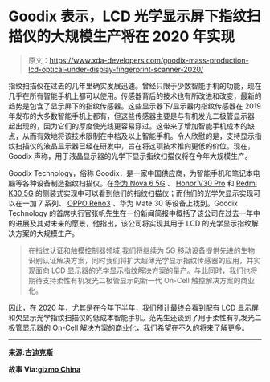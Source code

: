 # Goodix 表示，LCD 光学显示屏下指纹扫描仪的大规模生产将在 2020 年实现

> 原文：<https://www.xda-developers.com/goodix-mass-production-lcd-optical-under-display-fingerprint-scanner-2020/>

指纹扫描仪在过去的几年里确实发展迅速。曾经只限于少数智能手机的功能，现在几乎在所有智能手机上都可以使用。传感器背后的技术也有所改进和改变，最新的趋势是包含了显示屏下的指纹传感器。这些显示器下/显示器内指纹传感器在 2019 年发布的大多数智能手机上都有，但这些传感器主要是与有机发光二极管显示器一起出现的，因为它们的厚度使光线更容易穿过。这带来了增加智能手机成本的缺点，从而有效地将该技术限制在中档及以上智能手机。令人欣慰的是，支持显示指纹扫描仪的液晶显示器已经在研发中，旨在将这项技术推向更低的价位。现在，Goodix 声称，用于液晶显示器的光学下显示指纹扫描仪将在今年大规模生产。

Goodix Technology，俗称 Goodix，是一家中国供应商，为智能手机和笔记本电脑等各种设备制造指纹扫描仪。在[华为 Nova 6 5G](https://www.xda-developers.com/huawei-nova-6-5g-se-china-launch/) 、 [Honor V30 Pro](https://www.xda-developers.com/honor-announces-v30-view30-dual-hole-punch-display-kirin-990-android-10/) 和 [Redmi K30 5G](https://www.xda-developers.com/xiaomi-redmi-k30-5g-4g-120hz-display-snapdragon-765g-64mp-sony-imx686-china-launch/) 的侧装式实现中可以看到他们的指纹扫描仪；而他们的光学欠显示实现可以在一加 7 系列、 [OPPO Reno3](https://www.xda-developers.com/oppo-reno3-pro-5g-quad-rear-camera-china-launch/) 、华为 Mate 30 等设备上找到。Goodix Technology 的首席执行官张帆先生在一份新闻简报中概括了该公司在过去一年中的进展及其对未来的愿景，他指出，该公司将实现其用于 LCD 的光学显示指纹解决方案的大规模生产。

> 在指纹认证和触摸控制器领域:我们将继续为 5G 移动设备提供先进的生物识别认证解决方案，同时我们将扩大超薄光学显示指纹传感器的应用，并实现面向 LCD 显示器的光学显示指纹解决方案的量产。与此同时，我们也将期待支持柔性有机发光二极管显示的新一代 On-Cell 触控解决方案的商业化。

因此，在 2020 年，尤其是在今年下半年，我们预计最终会看到配有 LCD 显示屏和欠显示光学指纹扫描仪的低成本智能手机。范先生还谈到了用于柔性有机发光二极管显示器的 On-Cell 解决方案的商业化，我们希望在不久的将来了解更多。

* * *

**来源:[古迪克斯](https://www.goodix.com/en/about_goodix/newsroom/company_news/detail/4570)**

**故事 Via:[gizmo China](https://www.gizmochina.com/2019/12/31/lcd-in-display-fingerprint-solution-2020/)**